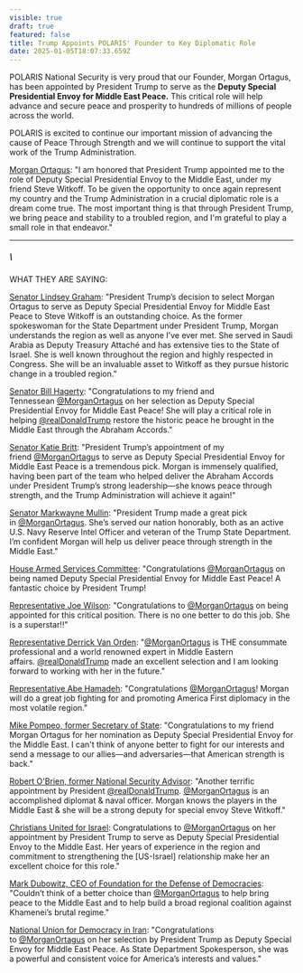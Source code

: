 ```yaml
---
visible: true
draft: true
featured: false
title: Trump Appoints POLARIS' Founder to Key Diplomatic Role
date: 2025-01-05T18:07:33.659Z
---
```

POLARIS National Security is very proud that our Founder, Morgan Ortagus, has been appointed by President Trump to serve as the **Deputy Special Presidential Envoy for Middle East Peace.** This critical role will help advance and secure peace and prosperity to hundreds of millions of people across the world.

POLARIS is excited to continue our important mission of advancing the cause of Peace Through Strength and we will continue to support the vital work of the Trump Administration.

[Morgan Ortagus](https://8nithvebb.cc.rs6.net/tn.jsp?f=001KoYdwZKW4bmCUvjCELwR51fQMv3oaqtvgHDgpf3wcE7uO2blg5vUGry56Xd13mJ0kwE9QgXXWR1vvOPAqQm8CCAp3KBOsfL_b2R3bcG8abhoA3gLY1ag7khA0-ATKSAPSNcmnNBMe3VE-BhJi0HyNtME9Z02b945_Omi9Qn8ESmKgEKf-XEjsG_j8Op1QVv74DM8pcASiV8=&c=veFPp7l1JJfsVnR5KMCR1Xqmzwz85o-a8PuUOH7XwhUS-GMPCa9lVA==&ch=aDqO4gvcnMJUmxIb3CtmfKJXaVbhYH6VLqLFdt-xpHr7o2f-ypF-5A== "https\://8nithvebb.cc.rs6.net/tn.jsp?f=001KoYdwZKW4bmCUvjCELwR51fQMv3oaqtvgHDgpf3wcE7uO2blg5vUGry56Xd13mJ0kwE9QgXXWR1vvOPAqQm8CCAp3KBOsfL_b2R3bcG8abhoA3gLY1ag7khA0-ATKSAPSNcmnNBMe3VE-BhJi0HyNtME9Z02b945_Omi9Qn8ESmKgEKf-XEjsG_j8Op1QVv74DM8pcASiV8=&c=veFPp7l1JJfsVnR5KMCR1Xqmzwz85o-a8PuUOH7XwhUS-GMPCa9lVA==&ch=aDqO4gvcnMJUmxIb3CtmfKJXaVbhYH6VLqLFdt-xpHr7o2f-ypF-5A=="): "I am honored that President Trump appointed me to the role of Deputy Special Presidential Envoy to the Middle East, under my friend Steve Witkoff. To be given the opportunity to once again represent my country and the Trump Administration in a crucial diplomatic role is a dream come true. The most important thing is that through President Trump, we bring peace and stability to a troubled region, and I'm grateful to play a small role in that endeavor."

- - -

##### \
WHAT THEY ARE SAYING:

[Senator Lindsey Graham](https://8nithvebb.cc.rs6.net/tn.jsp?f=001KoYdwZKW4bmCUvjCELwR51fQMv3oaqtvgHDgpf3wcE7uO2blg5vUGry56Xd13mJ0x0ZO-KqEHYS2ZuemTmTofMhTqjjWp1Wvtp_EKXxIaNlGlhU2KZ_YO0Hx2Ci7OQk-cPG8kBUeIAqHUgIVlZ-_JPKUHRjax9KxaIOJEDIxmaT03i73ava2R12WvviDyXcuNBhCrTzNQrw=&c=veFPp7l1JJfsVnR5KMCR1Xqmzwz85o-a8PuUOH7XwhUS-GMPCa9lVA==&ch=aDqO4gvcnMJUmxIb3CtmfKJXaVbhYH6VLqLFdt-xpHr7o2f-ypF-5A== "https\://8nithvebb.cc.rs6.net/tn.jsp?f=001KoYdwZKW4bmCUvjCELwR51fQMv3oaqtvgHDgpf3wcE7uO2blg5vUGry56Xd13mJ0x0ZO-KqEHYS2ZuemTmTofMhTqjjWp1Wvtp_EKXxIaNlGlhU2KZ_YO0Hx2Ci7OQk-cPG8kBUeIAqHUgIVlZ-\_JPKUHRjax9KxaIOJEDIxmaT03i73ava2R12WvviDyXcuNBhCrTzNQrw=&c=veFPp7l1JJfsVnR5KMCR1Xqmzwz85o-a8PuUOH7XwhUS-GMPCa9lVA==&ch=aDqO4gvcnMJUmxIb3CtmfKJXaVbhYH6VLqLFdt-xpHr7o2f-ypF-5A=="): "President Trump’s decision to select Morgan Ortagus to serve as Deputy Special Presidential Envoy for Middle East Peace to Steve Witkoff is an outstanding choice. As the former spokeswoman for the State Department under President Trump, Morgan understands the region as well as anyone I’ve ever met. She served in Saudi Arabia as Deputy Treasury Attaché and has extensive ties to the State of Israel. She is well known throughout the region and highly respected in Congress. She will be an invaluable asset to Witkoff as they pursue historic change in a troubled region."

[Senator Bill Hagerty](https://8nithvebb.cc.rs6.net/tn.jsp?f=001KoYdwZKW4bmCUvjCELwR51fQMv3oaqtvgHDgpf3wcE7uO2blg5vUGry56Xd13mJ0MgbC_y0aN2ubCWlA8b0GSyQqXbx3Uvjfzba4QI2sizpcX1DlKT-osUZ5brO8Nb3kLoW-iA2NJgcA7Pu8rHhXBoYZ3EGJcLoBDZK8BOzy8VF9vSd4aAqlBI3DyLQ9C9aMCIAj53PIbnI=&c=veFPp7l1JJfsVnR5KMCR1Xqmzwz85o-a8PuUOH7XwhUS-GMPCa9lVA==&ch=aDqO4gvcnMJUmxIb3CtmfKJXaVbhYH6VLqLFdt-xpHr7o2f-ypF-5A== "https\://8nithvebb.cc.rs6.net/tn.jsp?f=001KoYdwZKW4bmCUvjCELwR51fQMv3oaqtvgHDgpf3wcE7uO2blg5vUGry56Xd13mJ0MgbC_y0aN2ubCWlA8b0GSyQqXbx3Uvjfzba4QI2sizpcX1DlKT-osUZ5brO8Nb3kLoW-iA2NJgcA7Pu8rHhXBoYZ3EGJcLoBDZK8BOzy8VF9vSd4aAqlBI3DyLQ9C9aMCIAj53PIbnI=&c=veFPp7l1JJfsVnR5KMCR1Xqmzwz85o-a8PuUOH7XwhUS-GMPCa9lVA==&ch=aDqO4gvcnMJUmxIb3CtmfKJXaVbhYH6VLqLFdt-xpHr7o2f-ypF-5A=="): "Congratulations to my friend and Tennessean [@MorganOrtagus](https://8nithvebb.cc.rs6.net/tn.jsp?f=001KoYdwZKW4bmCUvjCELwR51fQMv3oaqtvgHDgpf3wcE7uO2blg5vUGry56Xd13mJ0Mnx6xhJf7dtnX600REfTT_Mkt_MLeckWzBNY_9OlKODtHi40HLZJCQQN4GrE0Rql0L8aLc9FsBTu77VTXxyWdap6Q_ayCkP2&c=veFPp7l1JJfsVnR5KMCR1Xqmzwz85o-a8PuUOH7XwhUS-GMPCa9lVA==&ch=aDqO4gvcnMJUmxIb3CtmfKJXaVbhYH6VLqLFdt-xpHr7o2f-ypF-5A== "https\://8nithvebb.cc.rs6.net/tn.jsp?f=001KoYdwZKW4bmCUvjCELwR51fQMv3oaqtvgHDgpf3wcE7uO2blg5vUGry56Xd13mJ0Mnx6xhJf7dtnX600REfTT_Mkt_MLeckWzBNY_9OlKODtHi40HLZJCQQN4GrE0Rql0L8aLc9FsBTu77VTXxyWdap6Q_ayCkP2&c=veFPp7l1JJfsVnR5KMCR1Xqmzwz85o-a8PuUOH7XwhUS-GMPCa9lVA==&ch=aDqO4gvcnMJUmxIb3CtmfKJXaVbhYH6VLqLFdt-xpHr7o2f-ypF-5A==") on her selection as Deputy Special Presidential Envoy for Middle East Peace! She will play a critical role in helping [@realDonaldTrump](https://8nithvebb.cc.rs6.net/tn.jsp?f=001KoYdwZKW4bmCUvjCELwR51fQMv3oaqtvgHDgpf3wcE7uO2blg5vUGry56Xd13mJ0BN1QCQ-MaoSLJfiBkf3UAu-iiTwzRXxueKGzXw5sSPKXk0Q62FbMygIO-wYcPiMRuWJO1dMU2vCeEr71isbRwcjICLaCqP5L&c=veFPp7l1JJfsVnR5KMCR1Xqmzwz85o-a8PuUOH7XwhUS-GMPCa9lVA==&ch=aDqO4gvcnMJUmxIb3CtmfKJXaVbhYH6VLqLFdt-xpHr7o2f-ypF-5A== "https\://8nithvebb.cc.rs6.net/tn.jsp?f=001KoYdwZKW4bmCUvjCELwR51fQMv3oaqtvgHDgpf3wcE7uO2blg5vUGry56Xd13mJ0BN1QCQ-MaoSLJfiBkf3UAu-iiTwzRXxueKGzXw5sSPKXk0Q62FbMygIO-wYcPiMRuWJO1dMU2vCeEr71isbRwcjICLaCqP5L&c=veFPp7l1JJfsVnR5KMCR1Xqmzwz85o-a8PuUOH7XwhUS-GMPCa9lVA==&ch=aDqO4gvcnMJUmxIb3CtmfKJXaVbhYH6VLqLFdt-xpHr7o2f-ypF-5A==") restore the historic peace he brought in the Middle East through the Abraham Accords."

[Senator Katie Britt](https://8nithvebb.cc.rs6.net/tn.jsp?f=001KoYdwZKW4bmCUvjCELwR51fQMv3oaqtvgHDgpf3wcE7uO2blg5vUGry56Xd13mJ0qoQDtGaYSmVx9Mvw_URzb5Y230ttbDBfLAGEgPB8kwh90_Bo_BwVHE4m1xxBPHyJYCkCSuf_ikNmk1b4vcPSGur-8TqtwyifHThvCoLg0GTjch29zSpsF4wjCtlg_j4NOOWGlpKVlp4=&c=veFPp7l1JJfsVnR5KMCR1Xqmzwz85o-a8PuUOH7XwhUS-GMPCa9lVA==&ch=aDqO4gvcnMJUmxIb3CtmfKJXaVbhYH6VLqLFdt-xpHr7o2f-ypF-5A== "https\://8nithvebb.cc.rs6.net/tn.jsp?f=001KoYdwZKW4bmCUvjCELwR51fQMv3oaqtvgHDgpf3wcE7uO2blg5vUGry56Xd13mJ0qoQDtGaYSmVx9Mvw_URzb5Y230ttbDBfLAGEgPB8kwh90_Bo_BwVHE4m1xxBPHyJYCkCSuf_ikNmk1b4vcPSGur-8TqtwyifHThvCoLg0GTjch29zSpsF4wjCtlg_j4NOOWGlpKVlp4=&c=veFPp7l1JJfsVnR5KMCR1Xqmzwz85o-a8PuUOH7XwhUS-GMPCa9lVA==&ch=aDqO4gvcnMJUmxIb3CtmfKJXaVbhYH6VLqLFdt-xpHr7o2f-ypF-5A=="): "President Trump’s appointment of my friend [@MorganOrtagu](https://8nithvebb.cc.rs6.net/tn.jsp?f=001KoYdwZKW4bmCUvjCELwR51fQMv3oaqtvgHDgpf3wcE7uO2blg5vUGry56Xd13mJ0Mnx6xhJf7dtnX600REfTT_Mkt_MLeckWzBNY_9OlKODtHi40HLZJCQQN4GrE0Rql0L8aLc9FsBTu77VTXxyWdap6Q_ayCkP2&c=veFPp7l1JJfsVnR5KMCR1Xqmzwz85o-a8PuUOH7XwhUS-GMPCa9lVA==&ch=aDqO4gvcnMJUmxIb3CtmfKJXaVbhYH6VLqLFdt-xpHr7o2f-ypF-5A== "https\://8nithvebb.cc.rs6.net/tn.jsp?f=001KoYdwZKW4bmCUvjCELwR51fQMv3oaqtvgHDgpf3wcE7uO2blg5vUGry56Xd13mJ0Mnx6xhJf7dtnX600REfTT_Mkt_MLeckWzBNY_9OlKODtHi40HLZJCQQN4GrE0Rql0L8aLc9FsBTu77VTXxyWdap6Q_ayCkP2&c=veFPp7l1JJfsVnR5KMCR1Xqmzwz85o-a8PuUOH7XwhUS-GMPCa9lVA==&ch=aDqO4gvcnMJUmxIb3CtmfKJXaVbhYH6VLqLFdt-xpHr7o2f-ypF-5A==")s to serve as Deputy Special Presidential Envoy for Middle East Peace is a tremendous pick. Morgan is immensely qualified, having been part of the team who helped deliver the Abraham Accords under President Trump’s strong leadership—she knows peace through strength, and the Trump Administration will achieve it again!"

[Senator Markwayne Mullin](https://8nithvebb.cc.rs6.net/tn.jsp?f=001KoYdwZKW4bmCUvjCELwR51fQMv3oaqtvgHDgpf3wcE7uO2blg5vUGry56Xd13mJ0f1zcQZ5cQRBlveCsmiNOr2NDgN8yjLaPuF4mDwMuPOJI0kQtCjOmXyxz-7Hdd1ZUzXAE6jZUoCc5lFc32Gts3Cr1dCgZzLXjEjgLHmIc7XJzpT9_Ej3sxeJM51h6V9mD&c=veFPp7l1JJfsVnR5KMCR1Xqmzwz85o-a8PuUOH7XwhUS-GMPCa9lVA==&ch=aDqO4gvcnMJUmxIb3CtmfKJXaVbhYH6VLqLFdt-xpHr7o2f-ypF-5A== "https\://8nithvebb.cc.rs6.net/tn.jsp?f=001KoYdwZKW4bmCUvjCELwR51fQMv3oaqtvgHDgpf3wcE7uO2blg5vUGry56Xd13mJ0f1zcQZ5cQRBlveCsmiNOr2NDgN8yjLaPuF4mDwMuPOJI0kQtCjOmXyxz-7Hdd1ZUzXAE6jZUoCc5lFc32Gts3Cr1dCgZzLXjEjgLHmIc7XJzpT9_Ej3sxeJM51h6V9mD&c=veFPp7l1JJfsVnR5KMCR1Xqmzwz85o-a8PuUOH7XwhUS-GMPCa9lVA==&ch=aDqO4gvcnMJUmxIb3CtmfKJXaVbhYH6VLqLFdt-xpHr7o2f-ypF-5A=="): "President Trump made a great pick in [@MorganOrtagus](https://8nithvebb.cc.rs6.net/tn.jsp?f=001KoYdwZKW4bmCUvjCELwR51fQMv3oaqtvgHDgpf3wcE7uO2blg5vUGry56Xd13mJ0Mnx6xhJf7dtnX600REfTT_Mkt_MLeckWzBNY_9OlKODtHi40HLZJCQQN4GrE0Rql0L8aLc9FsBTu77VTXxyWdap6Q_ayCkP2&c=veFPp7l1JJfsVnR5KMCR1Xqmzwz85o-a8PuUOH7XwhUS-GMPCa9lVA==&ch=aDqO4gvcnMJUmxIb3CtmfKJXaVbhYH6VLqLFdt-xpHr7o2f-ypF-5A== "https\://8nithvebb.cc.rs6.net/tn.jsp?f=001KoYdwZKW4bmCUvjCELwR51fQMv3oaqtvgHDgpf3wcE7uO2blg5vUGry56Xd13mJ0Mnx6xhJf7dtnX600REfTT_Mkt_MLeckWzBNY_9OlKODtHi40HLZJCQQN4GrE0Rql0L8aLc9FsBTu77VTXxyWdap6Q_ayCkP2&c=veFPp7l1JJfsVnR5KMCR1Xqmzwz85o-a8PuUOH7XwhUS-GMPCa9lVA==&ch=aDqO4gvcnMJUmxIb3CtmfKJXaVbhYH6VLqLFdt-xpHr7o2f-ypF-5A=="). She’s served our nation honorably, both as an active U.S. Navy Reserve Intel Officer and veteran of the Trump State Department. I’m confident Morgan will help us deliver peace through strength in the Middle East."



[House Armed Services Committee](https://8nithvebb.cc.rs6.net/tn.jsp?f=001KoYdwZKW4bmCUvjCELwR51fQMv3oaqtvgHDgpf3wcE7uO2blg5vUGry56Xd13mJ0jAQcuOAyd4AZ3EUhdmRa_kbygDRTVGkg5dFW1NazpRyEN5CoqcaVsRRKr093DlPK1nyWR8oZtWDyVgc8wk4ztMoD4wIF06riX4JVCWe3jKCGTD8iyeiDxhji2VldFwYKUnu1anjTCWM=&c=veFPp7l1JJfsVnR5KMCR1Xqmzwz85o-a8PuUOH7XwhUS-GMPCa9lVA==&ch=aDqO4gvcnMJUmxIb3CtmfKJXaVbhYH6VLqLFdt-xpHr7o2f-ypF-5A== "https\://8nithvebb.cc.rs6.net/tn.jsp?f=001KoYdwZKW4bmCUvjCELwR51fQMv3oaqtvgHDgpf3wcE7uO2blg5vUGry56Xd13mJ0jAQcuOAyd4AZ3EUhdmRa_kbygDRTVGkg5dFW1NazpRyEN5CoqcaVsRRKr093DlPK1nyWR8oZtWDyVgc8wk4ztMoD4wIF06riX4JVCWe3jKCGTD8iyeiDxhji2VldFwYKUnu1anjTCWM=&c=veFPp7l1JJfsVnR5KMCR1Xqmzwz85o-a8PuUOH7XwhUS-GMPCa9lVA==&ch=aDqO4gvcnMJUmxIb3CtmfKJXaVbhYH6VLqLFdt-xpHr7o2f-ypF-5A=="): "Congratulations [@MorganOrtagus](https://8nithvebb.cc.rs6.net/tn.jsp?f=001KoYdwZKW4bmCUvjCELwR51fQMv3oaqtvgHDgpf3wcE7uO2blg5vUGry56Xd13mJ0Mnx6xhJf7dtnX600REfTT_Mkt_MLeckWzBNY_9OlKODtHi40HLZJCQQN4GrE0Rql0L8aLc9FsBTu77VTXxyWdap6Q_ayCkP2&c=veFPp7l1JJfsVnR5KMCR1Xqmzwz85o-a8PuUOH7XwhUS-GMPCa9lVA==&ch=aDqO4gvcnMJUmxIb3CtmfKJXaVbhYH6VLqLFdt-xpHr7o2f-ypF-5A== "https\://8nithvebb.cc.rs6.net/tn.jsp?f=001KoYdwZKW4bmCUvjCELwR51fQMv3oaqtvgHDgpf3wcE7uO2blg5vUGry56Xd13mJ0Mnx6xhJf7dtnX600REfTT_Mkt_MLeckWzBNY_9OlKODtHi40HLZJCQQN4GrE0Rql0L8aLc9FsBTu77VTXxyWdap6Q_ayCkP2&c=veFPp7l1JJfsVnR5KMCR1Xqmzwz85o-a8PuUOH7XwhUS-GMPCa9lVA==&ch=aDqO4gvcnMJUmxIb3CtmfKJXaVbhYH6VLqLFdt-xpHr7o2f-ypF-5A==") on being named Deputy Special Presidential Envoy for Middle East Peace! A fantastic choice by President Trump!



[Representative Joe Wilson](https://8nithvebb.cc.rs6.net/tn.jsp?f=001KoYdwZKW4bmCUvjCELwR51fQMv3oaqtvgHDgpf3wcE7uO2blg5vUGry56Xd13mJ0w7MKgcnqe3oRiZEc6FKAGZdOnlYyPgQPuQ1aW7dsS_M5ZRNhEA7LqM5uriRrTWOCcNSI1yn__hhmFo3R4CUmQs0DIRF0T14V4N0KlBC4Z43kmVylHiRLCT6hInRpvvkx&c=veFPp7l1JJfsVnR5KMCR1Xqmzwz85o-a8PuUOH7XwhUS-GMPCa9lVA==&ch=aDqO4gvcnMJUmxIb3CtmfKJXaVbhYH6VLqLFdt-xpHr7o2f-ypF-5A== "https\://8nithvebb.cc.rs6.net/tn.jsp?f=001KoYdwZKW4bmCUvjCELwR51fQMv3oaqtvgHDgpf3wcE7uO2blg5vUGry56Xd13mJ0w7MKgcnqe3oRiZEc6FKAGZdOnlYyPgQPuQ1aW7dsS_M5ZRNhEA7LqM5uriRrTWOCcNSI1yn\_\_hhmFo3R4CUmQs0DIRF0T14V4N0KlBC4Z43kmVylHiRLCT6hInRpvvkx&c=veFPp7l1JJfsVnR5KMCR1Xqmzwz85o-a8PuUOH7XwhUS-GMPCa9lVA==&ch=aDqO4gvcnMJUmxIb3CtmfKJXaVbhYH6VLqLFdt-xpHr7o2f-ypF-5A=="): "Congratulations to [@MorganOrtagus](https://8nithvebb.cc.rs6.net/tn.jsp?f=001KoYdwZKW4bmCUvjCELwR51fQMv3oaqtvgHDgpf3wcE7uO2blg5vUGry56Xd13mJ0Mnx6xhJf7dtnX600REfTT_Mkt_MLeckWzBNY_9OlKODtHi40HLZJCQQN4GrE0Rql0L8aLc9FsBTu77VTXxyWdap6Q_ayCkP2&c=veFPp7l1JJfsVnR5KMCR1Xqmzwz85o-a8PuUOH7XwhUS-GMPCa9lVA==&ch=aDqO4gvcnMJUmxIb3CtmfKJXaVbhYH6VLqLFdt-xpHr7o2f-ypF-5A== "https\://8nithvebb.cc.rs6.net/tn.jsp?f=001KoYdwZKW4bmCUvjCELwR51fQMv3oaqtvgHDgpf3wcE7uO2blg5vUGry56Xd13mJ0Mnx6xhJf7dtnX600REfTT_Mkt_MLeckWzBNY_9OlKODtHi40HLZJCQQN4GrE0Rql0L8aLc9FsBTu77VTXxyWdap6Q_ayCkP2&c=veFPp7l1JJfsVnR5KMCR1Xqmzwz85o-a8PuUOH7XwhUS-GMPCa9lVA==&ch=aDqO4gvcnMJUmxIb3CtmfKJXaVbhYH6VLqLFdt-xpHr7o2f-ypF-5A==") on being appointed for this critical position. There is no one better to do this job. She is a superstar!!"

[Representative Derrick Van Orden](https://8nithvebb.cc.rs6.net/tn.jsp?f=001KoYdwZKW4bmCUvjCELwR51fQMv3oaqtvgHDgpf3wcE7uO2blg5vUGry56Xd13mJ0Hsuz9PcD4XL3tl87-xOOAUbe6U6fCQNsvq57yujCDyBTXq1arcTKQFfbWScoqjivcJ_w5MNiNLTmDMwYwav_xhO6X5eeXgTn7VDhlMm09GRceDls_kDf7Bp2qGIF4vwL2g3BEpdcjbw=&c=veFPp7l1JJfsVnR5KMCR1Xqmzwz85o-a8PuUOH7XwhUS-GMPCa9lVA==&ch=aDqO4gvcnMJUmxIb3CtmfKJXaVbhYH6VLqLFdt-xpHr7o2f-ypF-5A== "https\://8nithvebb.cc.rs6.net/tn.jsp?f=001KoYdwZKW4bmCUvjCELwR51fQMv3oaqtvgHDgpf3wcE7uO2blg5vUGry56Xd13mJ0Hsuz9PcD4XL3tl87-xOOAUbe6U6fCQNsvq57yujCDyBTXq1arcTKQFfbWScoqjivcJ_w5MNiNLTmDMwYwav_xhO6X5eeXgTn7VDhlMm09GRceDls_kDf7Bp2qGIF4vwL2g3BEpdcjbw=&c=veFPp7l1JJfsVnR5KMCR1Xqmzwz85o-a8PuUOH7XwhUS-GMPCa9lVA==&ch=aDqO4gvcnMJUmxIb3CtmfKJXaVbhYH6VLqLFdt-xpHr7o2f-ypF-5A=="): "[@MorganOrtagus](https://8nithvebb.cc.rs6.net/tn.jsp?f=001KoYdwZKW4bmCUvjCELwR51fQMv3oaqtvgHDgpf3wcE7uO2blg5vUGry56Xd13mJ0Mnx6xhJf7dtnX600REfTT_Mkt_MLeckWzBNY_9OlKODtHi40HLZJCQQN4GrE0Rql0L8aLc9FsBTu77VTXxyWdap6Q_ayCkP2&c=veFPp7l1JJfsVnR5KMCR1Xqmzwz85o-a8PuUOH7XwhUS-GMPCa9lVA==&ch=aDqO4gvcnMJUmxIb3CtmfKJXaVbhYH6VLqLFdt-xpHr7o2f-ypF-5A== "https\://8nithvebb.cc.rs6.net/tn.jsp?f=001KoYdwZKW4bmCUvjCELwR51fQMv3oaqtvgHDgpf3wcE7uO2blg5vUGry56Xd13mJ0Mnx6xhJf7dtnX600REfTT_Mkt_MLeckWzBNY_9OlKODtHi40HLZJCQQN4GrE0Rql0L8aLc9FsBTu77VTXxyWdap6Q_ayCkP2&c=veFPp7l1JJfsVnR5KMCR1Xqmzwz85o-a8PuUOH7XwhUS-GMPCa9lVA==&ch=aDqO4gvcnMJUmxIb3CtmfKJXaVbhYH6VLqLFdt-xpHr7o2f-ypF-5A==") is THE consummate professional and a world renowned expert in Middle Eastern affairs. [@realDonaldTrump](https://8nithvebb.cc.rs6.net/tn.jsp?f=001KoYdwZKW4bmCUvjCELwR51fQMv3oaqtvgHDgpf3wcE7uO2blg5vUGry56Xd13mJ0BN1QCQ-MaoSLJfiBkf3UAu-iiTwzRXxueKGzXw5sSPKXk0Q62FbMygIO-wYcPiMRuWJO1dMU2vCeEr71isbRwcjICLaCqP5L&c=veFPp7l1JJfsVnR5KMCR1Xqmzwz85o-a8PuUOH7XwhUS-GMPCa9lVA==&ch=aDqO4gvcnMJUmxIb3CtmfKJXaVbhYH6VLqLFdt-xpHr7o2f-ypF-5A== "https\://8nithvebb.cc.rs6.net/tn.jsp?f=001KoYdwZKW4bmCUvjCELwR51fQMv3oaqtvgHDgpf3wcE7uO2blg5vUGry56Xd13mJ0BN1QCQ-MaoSLJfiBkf3UAu-iiTwzRXxueKGzXw5sSPKXk0Q62FbMygIO-wYcPiMRuWJO1dMU2vCeEr71isbRwcjICLaCqP5L&c=veFPp7l1JJfsVnR5KMCR1Xqmzwz85o-a8PuUOH7XwhUS-GMPCa9lVA==&ch=aDqO4gvcnMJUmxIb3CtmfKJXaVbhYH6VLqLFdt-xpHr7o2f-ypF-5A==") made an excellent selection and I am looking forward to working with her in the future."



[Representative Abe Hamadeh](https://8nithvebb.cc.rs6.net/tn.jsp?f=001KoYdwZKW4bmCUvjCELwR51fQMv3oaqtvgHDgpf3wcE7uO2blg5vUGry56Xd13mJ0PqRa2GnMQ2MqhuPN0ZXDNN2k_frQ5rXjcRwvrtxsHDgn-5vmQdZMrnuyPlKO2liwrRDsIcWM-JqBSbuXiz3WdNCOVlJDUndMODpFom9cM9aB5UjjXGs9JZUuu3_pv7AvMJREzioBQy4=&c=veFPp7l1JJfsVnR5KMCR1Xqmzwz85o-a8PuUOH7XwhUS-GMPCa9lVA==&ch=aDqO4gvcnMJUmxIb3CtmfKJXaVbhYH6VLqLFdt-xpHr7o2f-ypF-5A== "https\://8nithvebb.cc.rs6.net/tn.jsp?f=001KoYdwZKW4bmCUvjCELwR51fQMv3oaqtvgHDgpf3wcE7uO2blg5vUGry56Xd13mJ0PqRa2GnMQ2MqhuPN0ZXDNN2k_frQ5rXjcRwvrtxsHDgn-5vmQdZMrnuyPlKO2liwrRDsIcWM-JqBSbuXiz3WdNCOVlJDUndMODpFom9cM9aB5UjjXGs9JZUuu3_pv7AvMJREzioBQy4=&c=veFPp7l1JJfsVnR5KMCR1Xqmzwz85o-a8PuUOH7XwhUS-GMPCa9lVA==&ch=aDqO4gvcnMJUmxIb3CtmfKJXaVbhYH6VLqLFdt-xpHr7o2f-ypF-5A=="): "Congratulations [@MorganOrtagus](https://8nithvebb.cc.rs6.net/tn.jsp?f=001KoYdwZKW4bmCUvjCELwR51fQMv3oaqtvgHDgpf3wcE7uO2blg5vUGry56Xd13mJ0Mnx6xhJf7dtnX600REfTT_Mkt_MLeckWzBNY_9OlKODtHi40HLZJCQQN4GrE0Rql0L8aLc9FsBTu77VTXxyWdap6Q_ayCkP2&c=veFPp7l1JJfsVnR5KMCR1Xqmzwz85o-a8PuUOH7XwhUS-GMPCa9lVA==&ch=aDqO4gvcnMJUmxIb3CtmfKJXaVbhYH6VLqLFdt-xpHr7o2f-ypF-5A== "https\://8nithvebb.cc.rs6.net/tn.jsp?f=001KoYdwZKW4bmCUvjCELwR51fQMv3oaqtvgHDgpf3wcE7uO2blg5vUGry56Xd13mJ0Mnx6xhJf7dtnX600REfTT_Mkt_MLeckWzBNY_9OlKODtHi40HLZJCQQN4GrE0Rql0L8aLc9FsBTu77VTXxyWdap6Q_ayCkP2&c=veFPp7l1JJfsVnR5KMCR1Xqmzwz85o-a8PuUOH7XwhUS-GMPCa9lVA==&ch=aDqO4gvcnMJUmxIb3CtmfKJXaVbhYH6VLqLFdt-xpHr7o2f-ypF-5A==")! Morgan will do a great job fighting for and promoting America First diplomacy in the most volatile region."



[Mike Pompeo, former Secretary of State](https://8nithvebb.cc.rs6.net/tn.jsp?f=001KoYdwZKW4bmCUvjCELwR51fQMv3oaqtvgHDgpf3wcE7uO2blg5vUGry56Xd13mJ0bPk-jOlaKQAPhlFWNbx80rFVQ_-8mbP0kGaD-V6QUF7mT12zL_0AGDHIS99SxCbjfBgkRZuzEf0bcMATxbipTxr_r7VhX8zzX0edVgjsxqC8D3JpWNspZ_VzbmM8VDqr&c=veFPp7l1JJfsVnR5KMCR1Xqmzwz85o-a8PuUOH7XwhUS-GMPCa9lVA==&ch=aDqO4gvcnMJUmxIb3CtmfKJXaVbhYH6VLqLFdt-xpHr7o2f-ypF-5A== "https\://8nithvebb.cc.rs6.net/tn.jsp?f=001KoYdwZKW4bmCUvjCELwR51fQMv3oaqtvgHDgpf3wcE7uO2blg5vUGry56Xd13mJ0bPk-jOlaKQAPhlFWNbx80rFVQ\_-8mbP0kGaD-V6QUF7mT12zL_0AGDHIS99SxCbjfBgkRZuzEf0bcMATxbipTxr_r7VhX8zzX0edVgjsxqC8D3JpWNspZ_VzbmM8VDqr&c=veFPp7l1JJfsVnR5KMCR1Xqmzwz85o-a8PuUOH7XwhUS-GMPCa9lVA==&ch=aDqO4gvcnMJUmxIb3CtmfKJXaVbhYH6VLqLFdt-xpHr7o2f-ypF-5A=="): "Congratulations to my friend Morgan Ortagus for her nomination as Deputy Special Presidential Envoy for the Middle East. I can't think of anyone better to fight for our interests and send a message to our allies—and adversaries—that American strength is back."

[Robert O'Brien, former National Security Advisor](https://8nithvebb.cc.rs6.net/tn.jsp?f=001KoYdwZKW4bmCUvjCELwR51fQMv3oaqtvgHDgpf3wcE7uO2blg5vUGry56Xd13mJ0wD8IQk2LqnAEzYCU-p3mlhuz4GmZYeJHRmb0zV7BDK2ELm_nPtfaBVxDTJsr4ntfQRmPOX-hU6exILEX5XLAKdf0_RJke9fFklBAz1tRpZH9SVicqNb4oCw3cHR9RwblpdDRnc1nbK0=&c=veFPp7l1JJfsVnR5KMCR1Xqmzwz85o-a8PuUOH7XwhUS-GMPCa9lVA==&ch=aDqO4gvcnMJUmxIb3CtmfKJXaVbhYH6VLqLFdt-xpHr7o2f-ypF-5A== "https\://8nithvebb.cc.rs6.net/tn.jsp?f=001KoYdwZKW4bmCUvjCELwR51fQMv3oaqtvgHDgpf3wcE7uO2blg5vUGry56Xd13mJ0wD8IQk2LqnAEzYCU-p3mlhuz4GmZYeJHRmb0zV7BDK2ELm_nPtfaBVxDTJsr4ntfQRmPOX-hU6exILEX5XLAKdf0_RJke9fFklBAz1tRpZH9SVicqNb4oCw3cHR9RwblpdDRnc1nbK0=&c=veFPp7l1JJfsVnR5KMCR1Xqmzwz85o-a8PuUOH7XwhUS-GMPCa9lVA==&ch=aDqO4gvcnMJUmxIb3CtmfKJXaVbhYH6VLqLFdt-xpHr7o2f-ypF-5A=="): "Another terrific appointment by President [@realDonaldTrump](https://8nithvebb.cc.rs6.net/tn.jsp?f=001KoYdwZKW4bmCUvjCELwR51fQMv3oaqtvgHDgpf3wcE7uO2blg5vUGry56Xd13mJ0BN1QCQ-MaoSLJfiBkf3UAu-iiTwzRXxueKGzXw5sSPKXk0Q62FbMygIO-wYcPiMRuWJO1dMU2vCeEr71isbRwcjICLaCqP5L&c=veFPp7l1JJfsVnR5KMCR1Xqmzwz85o-a8PuUOH7XwhUS-GMPCa9lVA==&ch=aDqO4gvcnMJUmxIb3CtmfKJXaVbhYH6VLqLFdt-xpHr7o2f-ypF-5A== "https\://8nithvebb.cc.rs6.net/tn.jsp?f=001KoYdwZKW4bmCUvjCELwR51fQMv3oaqtvgHDgpf3wcE7uO2blg5vUGry56Xd13mJ0BN1QCQ-MaoSLJfiBkf3UAu-iiTwzRXxueKGzXw5sSPKXk0Q62FbMygIO-wYcPiMRuWJO1dMU2vCeEr71isbRwcjICLaCqP5L&c=veFPp7l1JJfsVnR5KMCR1Xqmzwz85o-a8PuUOH7XwhUS-GMPCa9lVA==&ch=aDqO4gvcnMJUmxIb3CtmfKJXaVbhYH6VLqLFdt-xpHr7o2f-ypF-5A=="). [@MorganOrtagus](https://8nithvebb.cc.rs6.net/tn.jsp?f=001KoYdwZKW4bmCUvjCELwR51fQMv3oaqtvgHDgpf3wcE7uO2blg5vUGry56Xd13mJ0Mnx6xhJf7dtnX600REfTT_Mkt_MLeckWzBNY_9OlKODtHi40HLZJCQQN4GrE0Rql0L8aLc9FsBTu77VTXxyWdap6Q_ayCkP2&c=veFPp7l1JJfsVnR5KMCR1Xqmzwz85o-a8PuUOH7XwhUS-GMPCa9lVA==&ch=aDqO4gvcnMJUmxIb3CtmfKJXaVbhYH6VLqLFdt-xpHr7o2f-ypF-5A== "https\://8nithvebb.cc.rs6.net/tn.jsp?f=001KoYdwZKW4bmCUvjCELwR51fQMv3oaqtvgHDgpf3wcE7uO2blg5vUGry56Xd13mJ0Mnx6xhJf7dtnX600REfTT_Mkt_MLeckWzBNY_9OlKODtHi40HLZJCQQN4GrE0Rql0L8aLc9FsBTu77VTXxyWdap6Q_ayCkP2&c=veFPp7l1JJfsVnR5KMCR1Xqmzwz85o-a8PuUOH7XwhUS-GMPCa9lVA==&ch=aDqO4gvcnMJUmxIb3CtmfKJXaVbhYH6VLqLFdt-xpHr7o2f-ypF-5A==") is an accomplished diplomat & naval officer. Morgan knows the players in the Middle East & she will be a strong deputy for special envoy Steve Witkoff."



[Christians United for Israel](https://8nithvebb.cc.rs6.net/tn.jsp?f=001KoYdwZKW4bmCUvjCELwR51fQMv3oaqtvgHDgpf3wcE7uO2blg5vUGry56Xd13mJ0M7P4mOc-yQG8v2D30GmKOxO99o4RnFqCfcaZePYObce-KRTZqjPCAIxQHbUmBwrYci-ADWpfzAOdCzrw5HdsAuXIP0YhG69yXLTDkyjPqX7UKYfxLoQTYg==&c=veFPp7l1JJfsVnR5KMCR1Xqmzwz85o-a8PuUOH7XwhUS-GMPCa9lVA==&ch=aDqO4gvcnMJUmxIb3CtmfKJXaVbhYH6VLqLFdt-xpHr7o2f-ypF-5A== "https\://8nithvebb.cc.rs6.net/tn.jsp?f=001KoYdwZKW4bmCUvjCELwR51fQMv3oaqtvgHDgpf3wcE7uO2blg5vUGry56Xd13mJ0M7P4mOc-yQG8v2D30GmKOxO99o4RnFqCfcaZePYObce-KRTZqjPCAIxQHbUmBwrYci-ADWpfzAOdCzrw5HdsAuXIP0YhG69yXLTDkyjPqX7UKYfxLoQTYg==&c=veFPp7l1JJfsVnR5KMCR1Xqmzwz85o-a8PuUOH7XwhUS-GMPCa9lVA==&ch=aDqO4gvcnMJUmxIb3CtmfKJXaVbhYH6VLqLFdt-xpHr7o2f-ypF-5A=="): Congratulations to [@MorganOrtagus](https://8nithvebb.cc.rs6.net/tn.jsp?f=001KoYdwZKW4bmCUvjCELwR51fQMv3oaqtvgHDgpf3wcE7uO2blg5vUGry56Xd13mJ0Mnx6xhJf7dtnX600REfTT_Mkt_MLeckWzBNY_9OlKODtHi40HLZJCQQN4GrE0Rql0L8aLc9FsBTu77VTXxyWdap6Q_ayCkP2&c=veFPp7l1JJfsVnR5KMCR1Xqmzwz85o-a8PuUOH7XwhUS-GMPCa9lVA==&ch=aDqO4gvcnMJUmxIb3CtmfKJXaVbhYH6VLqLFdt-xpHr7o2f-ypF-5A== "https\://8nithvebb.cc.rs6.net/tn.jsp?f=001KoYdwZKW4bmCUvjCELwR51fQMv3oaqtvgHDgpf3wcE7uO2blg5vUGry56Xd13mJ0Mnx6xhJf7dtnX600REfTT_Mkt_MLeckWzBNY_9OlKODtHi40HLZJCQQN4GrE0Rql0L8aLc9FsBTu77VTXxyWdap6Q_ayCkP2&c=veFPp7l1JJfsVnR5KMCR1Xqmzwz85o-a8PuUOH7XwhUS-GMPCa9lVA==&ch=aDqO4gvcnMJUmxIb3CtmfKJXaVbhYH6VLqLFdt-xpHr7o2f-ypF-5A==") on her appointment by President Trump to serve as Deputy Special Presidential Envoy to the Middle East. Her years of experience in the region and commitment to strengthening the \[US-Israel] relationship make her an excellent choice for this role."

[Mark Dubowitz, CEO of Foundation for the Defense of Democracies](https://8nithvebb.cc.rs6.net/tn.jsp?f=001KoYdwZKW4bmCUvjCELwR51fQMv3oaqtvgHDgpf3wcE7uO2blg5vUGry56Xd13mJ0QGIanVp3C-U6bbmjStMKaLqqdgpI_eZoDH7FTt5w6QazJb7EFSNCeik3uPACiTYrzX354QNzUp--kITqn1x4KWEBo9rtitusYFmeBxDT4cHWi-mkOkKgiRAQ9_b4nMps&c=veFPp7l1JJfsVnR5KMCR1Xqmzwz85o-a8PuUOH7XwhUS-GMPCa9lVA==&ch=aDqO4gvcnMJUmxIb3CtmfKJXaVbhYH6VLqLFdt-xpHr7o2f-ypF-5A== "https\://8nithvebb.cc.rs6.net/tn.jsp?f=001KoYdwZKW4bmCUvjCELwR51fQMv3oaqtvgHDgpf3wcE7uO2blg5vUGry56Xd13mJ0QGIanVp3C-U6bbmjStMKaLqqdgpI_eZoDH7FTt5w6QazJb7EFSNCeik3uPACiTYrzX354QNzUp--kITqn1x4KWEBo9rtitusYFmeBxDT4cHWi-mkOkKgiRAQ9_b4nMps&c=veFPp7l1JJfsVnR5KMCR1Xqmzwz85o-a8PuUOH7XwhUS-GMPCa9lVA==&ch=aDqO4gvcnMJUmxIb3CtmfKJXaVbhYH6VLqLFdt-xpHr7o2f-ypF-5A=="): "Couldn’t think of a better choice than [@MorganOrtagus](https://8nithvebb.cc.rs6.net/tn.jsp?f=001KoYdwZKW4bmCUvjCELwR51fQMv3oaqtvgHDgpf3wcE7uO2blg5vUGry56Xd13mJ0Mnx6xhJf7dtnX600REfTT_Mkt_MLeckWzBNY_9OlKODtHi40HLZJCQQN4GrE0Rql0L8aLc9FsBTu77VTXxyWdap6Q_ayCkP2&c=veFPp7l1JJfsVnR5KMCR1Xqmzwz85o-a8PuUOH7XwhUS-GMPCa9lVA==&ch=aDqO4gvcnMJUmxIb3CtmfKJXaVbhYH6VLqLFdt-xpHr7o2f-ypF-5A== "https\://8nithvebb.cc.rs6.net/tn.jsp?f=001KoYdwZKW4bmCUvjCELwR51fQMv3oaqtvgHDgpf3wcE7uO2blg5vUGry56Xd13mJ0Mnx6xhJf7dtnX600REfTT_Mkt_MLeckWzBNY_9OlKODtHi40HLZJCQQN4GrE0Rql0L8aLc9FsBTu77VTXxyWdap6Q_ayCkP2&c=veFPp7l1JJfsVnR5KMCR1Xqmzwz85o-a8PuUOH7XwhUS-GMPCa9lVA==&ch=aDqO4gvcnMJUmxIb3CtmfKJXaVbhYH6VLqLFdt-xpHr7o2f-ypF-5A==") to help bring peace to the Middle East and to help build a broad regional coalition against Khamenei’s brutal regime."

[National Union for Democracy in Iran](https://8nithvebb.cc.rs6.net/tn.jsp?f=001KoYdwZKW4bmCUvjCELwR51fQMv3oaqtvgHDgpf3wcE7uO2blg5vUGry56Xd13mJ0E2F0d7YxQadaHndzdx1aSrNdNUxDjpFrcmV0t8upl5nG_9fTfa0myMIYy9xh5PBECRJTxAV3kJylGiEabJXxup6RBNpX_5WclR-e5ThE0M--EKO1Nop1MCm80v9136SD&c=veFPp7l1JJfsVnR5KMCR1Xqmzwz85o-a8PuUOH7XwhUS-GMPCa9lVA==&ch=aDqO4gvcnMJUmxIb3CtmfKJXaVbhYH6VLqLFdt-xpHr7o2f-ypF-5A== "https\://8nithvebb.cc.rs6.net/tn.jsp?f=001KoYdwZKW4bmCUvjCELwR51fQMv3oaqtvgHDgpf3wcE7uO2blg5vUGry56Xd13mJ0E2F0d7YxQadaHndzdx1aSrNdNUxDjpFrcmV0t8upl5nG_9fTfa0myMIYy9xh5PBECRJTxAV3kJylGiEabJXxup6RBNpX_5WclR-e5ThE0M--EKO1Nop1MCm80v9136SD&c=veFPp7l1JJfsVnR5KMCR1Xqmzwz85o-a8PuUOH7XwhUS-GMPCa9lVA==&ch=aDqO4gvcnMJUmxIb3CtmfKJXaVbhYH6VLqLFdt-xpHr7o2f-ypF-5A=="): "Congratulations to [@MorganOrtagus](https://8nithvebb.cc.rs6.net/tn.jsp?f=001KoYdwZKW4bmCUvjCELwR51fQMv3oaqtvgHDgpf3wcE7uO2blg5vUGry56Xd13mJ0Mnx6xhJf7dtnX600REfTT_Mkt_MLeckWzBNY_9OlKODtHi40HLZJCQQN4GrE0Rql0L8aLc9FsBTu77VTXxyWdap6Q_ayCkP2&c=veFPp7l1JJfsVnR5KMCR1Xqmzwz85o-a8PuUOH7XwhUS-GMPCa9lVA==&ch=aDqO4gvcnMJUmxIb3CtmfKJXaVbhYH6VLqLFdt-xpHr7o2f-ypF-5A== "https\://8nithvebb.cc.rs6.net/tn.jsp?f=001KoYdwZKW4bmCUvjCELwR51fQMv3oaqtvgHDgpf3wcE7uO2blg5vUGry56Xd13mJ0Mnx6xhJf7dtnX600REfTT_Mkt_MLeckWzBNY_9OlKODtHi40HLZJCQQN4GrE0Rql0L8aLc9FsBTu77VTXxyWdap6Q_ayCkP2&c=veFPp7l1JJfsVnR5KMCR1Xqmzwz85o-a8PuUOH7XwhUS-GMPCa9lVA==&ch=aDqO4gvcnMJUmxIb3CtmfKJXaVbhYH6VLqLFdt-xpHr7o2f-ypF-5A==") on her selection by President Trump as Deputy Special Envoy for Middle East Peace. As State Department Spokesperson, she was a powerful and consistent voice for America’s interests and values."